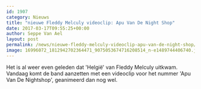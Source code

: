 ```yaml
---
id: 1907
category: Nieuws
title: "nieuwe Fleddy Melculy videoclip: Apu Van De Night Shop"
date: 2017-03-17T09:55:25+00:00
author: Seppe Van Ael
layout: post
permalink: /news/nieuwe-fleddy-melculy-videoclip-apu-van-de-night-shop/
image: 16996072_1812942702364471_9075053674716208514_n-e1489744406740.jpg
---
```

Het is al weer even geleden dat 'Helgië' van Fleddy Melculy uitkwam. Vandaag komt de band aanzetten met een videoclip voor het nummer 'Apu Van De Nightshop', geanimeerd dan nog wel.

&nbsp;